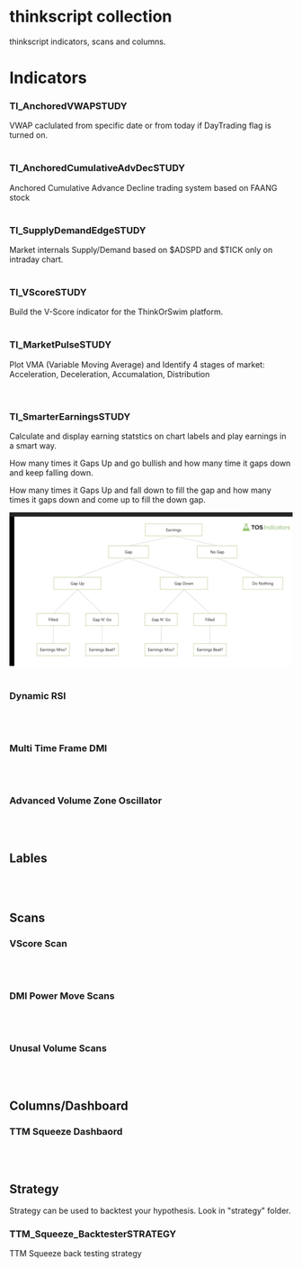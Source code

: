 # thinkscript collection
thinkscript indicators, scans and columns.

# Indicators 

### TI_AnchoredVWAPSTUDY
VWAP caclulated from specific date or from today if DayTrading flag is turned on. 
<br/><br/>

### TI_AnchoredCumulativeAdvDecSTUDY

Anchored Cumulative Advance Decline trading system based on FAANG stock
<br/><br/>



### TI_SupplyDemandEdgeSTUDY
Market internals Supply/Demand based on $ADSPD and $TICK only on intraday chart. 
<br/><br/> 

### TI_VScoreSTUDY
Build the V-Score indicator for the ThinkOrSwim platform.
<br/><br/>


### TI_MarketPulseSTUDY
Plot VMA (Variable Moving Average) and Identify 4 stages of market: Acceleration, Deceleration, Accumalation, Distribution  
<br/><br/>


### TI_SmarterEarningsSTUDY
Calculate and display earning statstics on chart labels and play earnings in a smart way. 

How many times it Gaps Up and go bullish and how many time it gaps down and keep falling down. 

How many times it Gaps Up and fall down to fill the gap and how many times it gaps down and come up to fill the down gap. 

![Smart Earning Flow Chart](images/SmartEarnings.png?raw=true "SmartEarningFlowChart")
<br/><br/>

### Dynamic RSI


<br/><br/>

### Multi Time Frame DMI 

<br/><br/>

### Advanced Volume Zone Oscillator

<br/><br/>


## Lables


<br/><br/>

## Scans 

### VScore Scan 

<br/><br/>

### DMI Power Move Scans

<br/><br/>


### Unusal Volume Scans

<br/><br/>


## Columns/Dashboard

### TTM Squeeze Dashbaord

<br/><br/>

## Strategy

Strategy can be used to backtest your hypothesis. Look in "strategy" folder. 

### TTM_Squeeze_BacktesterSTRATEGY
TTM Squeeze back testing strategy
<br/><br/>